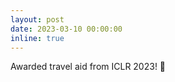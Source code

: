 ```yaml
---
layout: post
date: 2023-03-10 00:00:00
inline: true
---
```


Awarded travel aid from ICLR 2023! :pray: